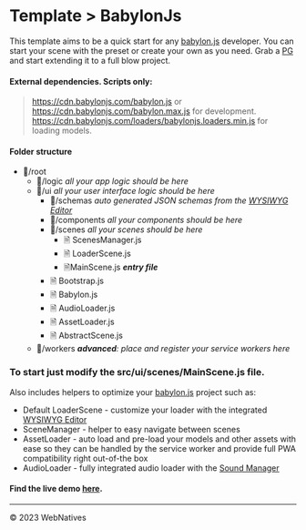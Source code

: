 # Template > BabylonJs

This template aims to be a quick start for any [babylon.js](https://www.babylonjs.com/) developer. You can start your scene with the preset or create your own as you need. Grab a [PG](https://playground.babylonjs.com/) and start extending it to a full blow project.

#### External dependencies. Scripts only:
> https://cdn.babylonjs.com/babylon.js or https://cdn.babylonjs.com/babylon.max.js for development.
> https://cdn.babylonjs.com/loaders/babylonjs.loaders.min.js for loading models.


#### Folder structure
- 📁/root
    - 📁/logic *all your app logic should be here*
    - 📁/ui *all your user interface logic should be here*
        - 📁/schemas *auto generated JSON schemas from the [WYSIWYG Editor](#wysiwyg)*
        -  📁/components *all your components should be here*
        -  📁/scenes *all your scenes should be here*
            - 🗎 ScenesManager.js
            - 🗎 LoaderScene.js
            - 🗎MainScene.js *__entry file__*
        - 🗎 Bootstrap.js
        - 🗎 Babylon.js
        - 🗎 AudioLoader.js
        - 🗎 AssetLoader.js
        - 🗎 AbstractScene.js
    - 📁/workers *__advanced__: place and register your service workers here*

### To start just modify the src/ui/scenes/MainScene.js file.

Also includes helpers to optimize your [babylon.js](https://babylonjs.com) project such as:
- Default LoaderScene - customize your loader with the integrated [WYSIWYG Editor](#wysiwyg)
- SceneManager - helper to easy navigate between scenes
- AssetLoader - auto load and pre-load your models and other assets with ease so they can be handled by the service worker and provide full PWA compatibility right out-of-the box
- AudioLoader - fully integrated audio loader with the [Sound Manager](#audio)

#### Find the live demo [here](https://webnatives.app/templates).

---------------------------
© 2023 WebNatives
